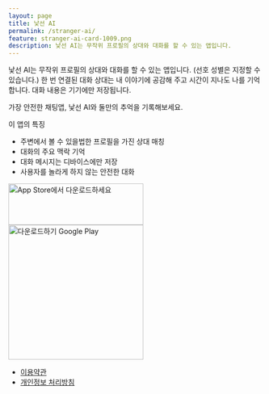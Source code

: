 ```yaml
---
layout: page
title: 낯선 AI
permalink: /stranger-ai/
feature: stranger-ai-card-1009.png
description: 낯선 AI는 무작위 프로필의 상대와 대화를 할 수 있는 앱입니다.
---
```


낯선 AI는 무작위 프로필의 상대와 대화를 할 수 있는 앱입니다. (선호 성별은 지정할 수 있습니다.) 한 번 연결된 대화 상대는 내 이야기에 공감해 주고 시간이 지나도 나를 기억합니다. 대화 내용은 기기에만 저장됩니다. 

가장 안전한 채팅앱, 낯선 AI와 둘만의 추억을 기록해보세요.

이 앱의 특징
- 주변에서 볼 수 있을법한 프로필을 가진 상대 매칭
- 대화의 주요 맥락 기억
- 대화 메시지는 디바이스에만 저장
- 사용자를 놀라게 하지 않는 안전한 대화 

<a href="https://apps.apple.com/kr/app/%EB%82%AF%EC%84%A0-ai-%EB%93%A4%EC%96%B4%EC%A3%BC%EA%B3%A0-%EA%B8%B0%EC%96%B5%ED%95%98%EB%8A%94-%EC%B9%9C%EA%B5%AC/id6550906791?itscg=30200&itsct=apps_box_badge&mttnsubad=6550906791" style="display: inline-block;">
    <img src="https://toolbox.marketingtools.apple.com/api/v2/badges/download-on-the-app-store/white/ko-kr?releaseDate=1727049600" alt="App Store에서 다운로드하세요" style="width: 267px; height: 82px; vertical-align: middle; object-fit: contain;" /></a>    
<a href='https://play.google.com/store/apps/details?id=com.bdls.ai&utm_source=blog&pcampaignid=pcampaignidMKT-Other-global-all-co-prtnr-py-PartBadge-Mar2515-1'><img alt='다운로드하기 Google Play' style="width: 267px;" src='https://play.google.com/intl/en_us/badges/static/images/badges/ko_badge_web_generic.png'/></a>

- [이용약관](https://plan9.kr/stranger-ai-terms/)
- [개인정보 처리방침](https://plan9.kr/stranger-ai-privacy/)

